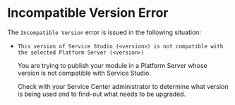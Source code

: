 # Incompatible Version Error

The `Incompatible Version` error is issued in the following situation:

* `This version of Service Studio (<version>) is not compatible with the selected Platform Server (<version>)`

  You are trying to publish your module in a Platform Server whose version is not compatible with Service Studio.

  Check with your Service Center administrator to determine what version is being used and to find-out what needs to be upgraded.

